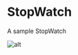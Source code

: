 # StopWatch
A sample StopWatch

![alt](https://github.com/abolfazljafarii/StopWatch/blob/main/screenshot.png)